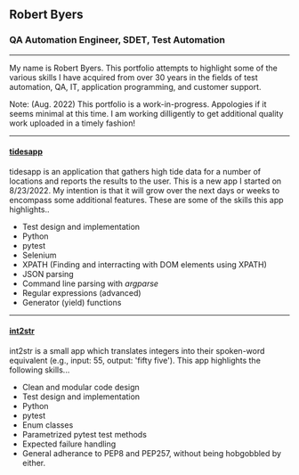 
## Robert Byers
### QA Automation Engineer, SDET, Test Automation

------------

My name is Robert Byers. This portfolio attempts to highlight some of the various skills I have acquired from over 30 years in the fields of test automation, QA, IT, application programming, and customer support.

Note: (Aug. 2022) This portfolio is a work-in-progress. Appologies if it seems minimal at this time. I am working dilligently to get additional quality work uploaded in a timely fashion!


------------

#### [tidesapp](https://github.com/robertbyers1111/portfolio/tree/master/tides)

tidesapp is an application that gathers high tide data for a number of locations and reports the results to the user. This is a new app I started on 8/23/2022. My intention is that it will grow over the next days or weeks to encompass some additional features. These are some of the skills this app highlights..

- Test design and implementation
- Python
- pytest
- Selenium
- XPATH (Finding and interracting with DOM elements using XPATH)
- JSON parsing
- Command line parsing with *argparse*
- Regular expressions (advanced)
- Generator (yield) functions

------------

#### [int2str](https://github.com/robertbyers1111/portfolio/tree/master/int2str)

int2str is a small app which translates integers into their spoken-word equivalent (e.g., input: 55, output: 'fifty five'). This app highlights the following skills...

- Clean and modular code design
- Test design and implementation
- Python
- pytest
- Enum classes
- Parametrized pytest test methods
- Expected failure handling
- General adherance to PEP8 and PEP257, without being hobgobbled by either.

